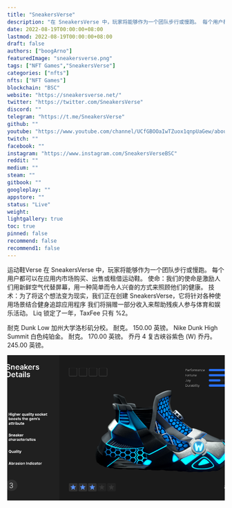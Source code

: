 ```yaml
---
title: "SneakersVerse"
description: "在 SneakersVerse 中，玩家将能够作为一个团队步行或慢跑。 每个用户都可以在应用内市场购买、出售或租借运动鞋。"
date: 2022-08-19T00:00:00+08:00
lastmod: 2022-08-19T00:00:00+08:00
draft: false
authors: ["boogArno"]
featuredImage: "sneakersverse.png"
tags: ["NFT Games","SneakersVerse"]
categories: ["nfts"]
nfts: ["NFT Games"]
blockchain: "BSC"
website: "https://sneakersverse.net/"
twitter: "https://twitter.com/SneakersVerse"
discord: ""
telegram: "https://t.me/SneakersVerse"
github: ""
youtube: "https://www.youtube.com/channel/UCfGBOOaIwTZuox1qnpUaGew/about"
twitch: ""
facebook: ""
instagram: "https://www.instagram.com/SneakersVerseBSC"
reddit: ""
medium: ""
steam: ""
gitbook: ""
googleplay: ""
appstore: ""
status: "Live"
weight: 
lightgallery: true
toc: true
pinned: false
recommend: false
recommend1: false
---
```

运动鞋Verse
在 SneakersVerse 中，玩家将能够作为一个团队步行或慢跑。 每个用户都可以在应用内市场购买、出售或租借运动鞋。
使命：我们的使命是激励人们用新鲜空气代替屏幕，用一种简单而令人兴奋的方式来照顾他们的健康。
技术：为了将这个想法变为现实，我们正在创建 SneakersVerse，它将针对各种使用场景结合健身追踪应用程序
我们将捐赠一部分收入来帮助残疾人参与体育和娱乐活动。
Liq 锁定了一年，TaxFee 只有 %2。

耐克 Dunk Low 加州大学洛杉矶分校。 耐克。 150.00 英镑。 Nike Dunk High Summit 白色纯铂金。 耐克。 170.00 英镑。 乔丹 4 复古峡谷紫色 (W) 乔丹。 245.00 英镑。

![sneakersverse-dapp-games-bsc-image3_19efe285b43e30a39dda062b5b880fb2](sneakersverse-dapp-games-bsc-image3_19efe285b43e30a39dda062b5b880fb2.png)